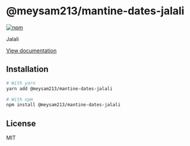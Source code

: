 # @meysam213/mantine-dates-jalali

[![npm](https://img.shields.io/npm/dm/@meysam213/mantine-dates-jalali)](https://www.npmjs.com/package/@meysam213/mantine-dates-jalali)

Jalali

[View documentation](https://mantine.dev/)

## Installation

```bash
# With yarn
yarn add @meysam213/mantine-dates-jalali

# With npm
npm install @meysam213/mantine-dates-jalali
```

## License

MIT
